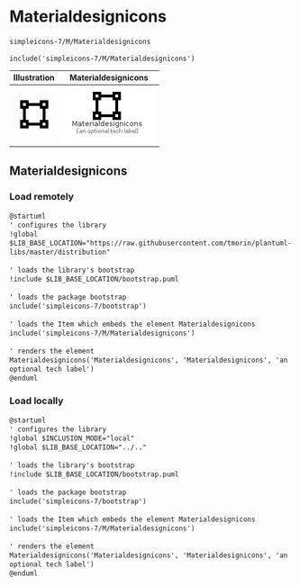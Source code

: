 # Materialdesignicons


```text
simpleicons-7/M/Materialdesignicons
```

```text
include('simpleicons-7/M/Materialdesignicons')
```



| Illustration | Materialdesignicons |
| :---: | :---: |
| ![illustration for Illustration](../../simpleicons-7/M/Materialdesignicons.png) | ![illustration for Materialdesignicons](../../simpleicons-7/M/Materialdesignicons.Local.png) |




## Materialdesignicons

### Load remotely
```plantuml
@startuml
' configures the library
!global $LIB_BASE_LOCATION="https://raw.githubusercontent.com/tmorin/plantuml-libs/master/distribution"

' loads the library's bootstrap
!include $LIB_BASE_LOCATION/bootstrap.puml

' loads the package bootstrap
include('simpleicons-7/bootstrap')

' loads the Item which embeds the element Materialdesignicons
include('simpleicons-7/M/Materialdesignicons')

' renders the element
Materialdesignicons('Materialdesignicons', 'Materialdesignicons', 'an optional tech label')
@enduml
```

### Load locally
```plantuml
@startuml
' configures the library
!global $INCLUSION_MODE="local"
!global $LIB_BASE_LOCATION="../.."

' loads the library's bootstrap
!include $LIB_BASE_LOCATION/bootstrap.puml

' loads the package bootstrap
include('simpleicons-7/bootstrap')

' loads the Item which embeds the element Materialdesignicons
include('simpleicons-7/M/Materialdesignicons')

' renders the element
Materialdesignicons('Materialdesignicons', 'Materialdesignicons', 'an optional tech label')
@enduml
```

